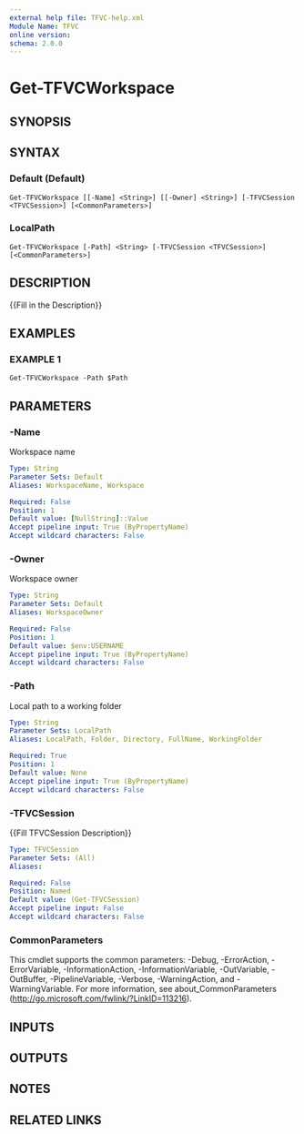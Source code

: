 ```yaml
---
external help file: TFVC-help.xml
Module Name: TFVC
online version:
schema: 2.0.0
---
```


# Get-TFVCWorkspace

## SYNOPSIS

## SYNTAX

### Default (Default)
```
Get-TFVCWorkspace [[-Name] <String>] [[-Owner] <String>] [-TFVCSession <TFVCSession>] [<CommonParameters>]
```

### LocalPath
```
Get-TFVCWorkspace [-Path] <String> [-TFVCSession <TFVCSession>] [<CommonParameters>]
```

## DESCRIPTION
{{Fill in the Description}}

## EXAMPLES

### EXAMPLE 1
```
Get-TFVCWorkspace -Path $Path
```

## PARAMETERS

### -Name
Workspace name

```yaml
Type: String
Parameter Sets: Default
Aliases: WorkspaceName, Workspace

Required: False
Position: 1
Default value: [NullString]::Value
Accept pipeline input: True (ByPropertyName)
Accept wildcard characters: False
```

### -Owner
Workspace owner

```yaml
Type: String
Parameter Sets: Default
Aliases: WorkspaceOwner

Required: False
Position: 1
Default value: $env:USERNAME
Accept pipeline input: True (ByPropertyName)
Accept wildcard characters: False
```

### -Path
Local path to a working folder

```yaml
Type: String
Parameter Sets: LocalPath
Aliases: LocalPath, Folder, Directory, FullName, WorkingFolder

Required: True
Position: 1
Default value: None
Accept pipeline input: True (ByPropertyName)
Accept wildcard characters: False
```

### -TFVCSession
{{Fill TFVCSession Description}}

```yaml
Type: TFVCSession
Parameter Sets: (All)
Aliases:

Required: False
Position: Named
Default value: (Get-TFVCSession)
Accept pipeline input: False
Accept wildcard characters: False
```

### CommonParameters
This cmdlet supports the common parameters: -Debug, -ErrorAction, -ErrorVariable, -InformationAction, -InformationVariable, -OutVariable, -OutBuffer, -PipelineVariable, -Verbose, -WarningAction, and -WarningVariable. For more information, see about_CommonParameters (http://go.microsoft.com/fwlink/?LinkID=113216).

## INPUTS

## OUTPUTS

## NOTES

## RELATED LINKS
